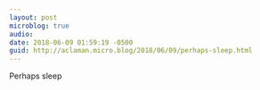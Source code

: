 ```yaml
---
layout: post
microblog: true
audio: 
date: 2018-06-09 01:59:19 -0500
guid: http://aclaman.micro.blog/2018/06/09/perhaps-sleep.html
---
```

Perhaps sleep
